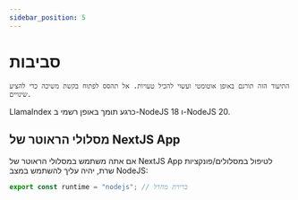```yaml
---
sidebar_position: 5
---
```


# סביבות

`התיעוד הזה תורגם באופן אוטומטי ועשוי להכיל טעויות. אל תהסס לפתוח בקשת משיכה כדי להציע שינויים.`

LlamaIndex כרגע תומך באופן רשמי ב-NodeJS 18 ו-NodeJS 20.

## מסלולי הראוטר של NextJS App

אם אתה משתמש במסלולי הראוטר של NextJS App לטיפול במסלולים/פונקציות שרת, יהיה עליך להשתמש במצב NodeJS:

```js
export const runtime = "nodejs"; // ברירת מחדל
```
